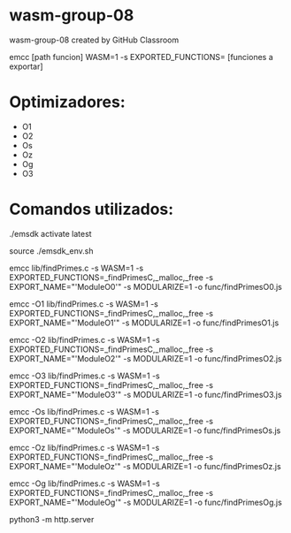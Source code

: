 # wasm-group-08
wasm-group-08 created by GitHub Classroom


emcc [path funcion] WASM=1 -s EXPORTED_FUNCTIONS= [funciones a exportar]

# Optimizadores: 
- O1 
- O2 
- Os 
- Oz 
- Og
- O3

# Comandos utilizados:

./emsdk activate latest

source ./emsdk_env.sh

emcc lib/findPrimes.c -s WASM=1 -s EXPORTED_FUNCTIONS=_findPrimesC,_malloc,_free -s EXPORT_NAME="'ModuleO0'" -s MODULARIZE=1 -o func/findPrimesO0.js

emcc -O1 lib/findPrimes.c -s WASM=1 -s EXPORTED_FUNCTIONS=_findPrimesC,_malloc,_free -s EXPORT_NAME="'ModuleO1'" -s MODULARIZE=1 -o func/findPrimesO1.js

emcc -O2 lib/findPrimes.c -s WASM=1 -s EXPORTED_FUNCTIONS=_findPrimesC,_malloc,_free -s EXPORT_NAME="'ModuleO2'" -s MODULARIZE=1 -o func/findPrimesO2.js

emcc -O3 lib/findPrimes.c -s WASM=1 -s EXPORTED_FUNCTIONS=_findPrimesC,_malloc,_free -s EXPORT_NAME="'ModuleO3'" -s MODULARIZE=1 -o func/findPrimesO3.js

emcc -Os lib/findPrimes.c -s WASM=1 -s EXPORTED_FUNCTIONS=_findPrimesC,_malloc,_free -s EXPORT_NAME="'ModuleOs'" -s MODULARIZE=1 -o func/findPrimesOs.js

emcc -Oz lib/findPrimes.c -s WASM=1 -s EXPORTED_FUNCTIONS=_findPrimesC,_malloc,_free -s EXPORT_NAME="'ModuleOz'" -s MODULARIZE=1 -o func/findPrimesOz.js

emcc -Og lib/findPrimes.c -s WASM=1 -s EXPORTED_FUNCTIONS=_findPrimesC,_malloc,_free -s EXPORT_NAME="'ModuleOg'" -s MODULARIZE=1 -o func/findPrimesOg.js


python3 -m http.server